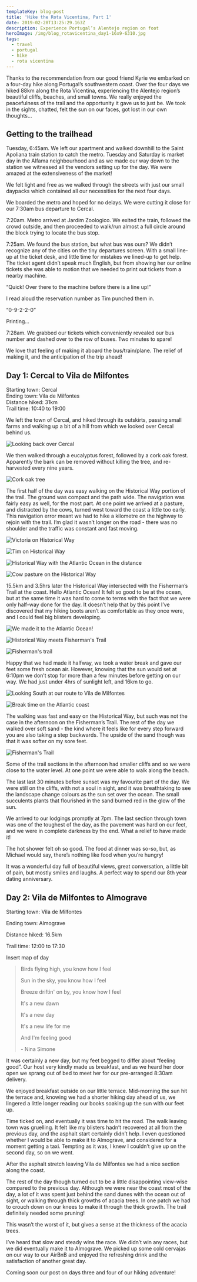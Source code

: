 ```yaml
---
templateKey: blog-post
title: 'Hike the Rota Vicentina, Part 1'
date: 2019-02-28T13:25:29.163Z
description: Experience Portugal’s Alentejo region on foot
heroImage: /img/blog_rotavicentina_day1-16x9-6310.jpg
tags:
  - travel
  - portugal
  - hike
  - rota vicentina
---
```

Thanks to the recommendation from our good friend Kyrie we embarked on a four-day hike along Portugal’s southwestern coast. Over the four days we hiked 88km along the Rota Vicentina, experiencing the Alentejo region’s beautiful cliffs, beaches, and small towns. We really enjoyed the peacefulness of the trail and the opportunity it gave us to just be. We took in the sights, chatted, felt the sun on our faces, got lost in our own thoughts…

## Getting to the trailhead

Tuesday, 6:45am. We left our apartment and walked downhill to the Saint Apoliana train station to catch the metro. Tuesday and Saturday is market day in the Alfama neighbourhood and as we made our way down to the station we witnessed all the vendors setting up for the day. We were amazed at the extensiveness of the market!

We felt light and free as we walked through the streets with just our small daypacks which contained all our necessities for the next four days. 

We boarded the metro and hoped for no delays. We were cutting it close for our 7:30am bus departure to Cercal.

7:20am. Metro arrived at Jardim Zoologico. We exited the train, followed the crowd outside, and then proceeded to walk/run almost a full circle around the block trying to locate the bus stop.

7:25am. We found the bus station, but what bus was ours? We didn’t recognize any of the cities on the tiny departures screen. With a small line-up at the ticket desk, and little time for mistakes we lined-up to get help. The ticket agent didn’t speak much English, but from showing her our online tickets she was able to motion that we needed to print out tickets from a nearby machine. 

“Quick! Over there to the machine before there is a line up!”

I read aloud the reservation number as Tim punched them in.

“0-9-2-2-0”

Printing…

7:28am. We grabbed our tickets which conveniently revealed our bus number and dashed over to the row of buses. Two minutes to spare! 

We love that feeling of making it aboard the bus/train/plane. The relief of making it, and the anticipation of the trip ahead! 

## Day 1: Cercal to Vila de Milfontes

Starting town: Cercal\
Ending town: Vila de Milfontes\
Distance hiked: 31km\
Trail time: 10:40 to 19:00

We left the town of Cercal, and hiked through its outskirts, passing small farms and walking up a bit of a hill from which we looked over Cercal behind us. 

![Looking back over Cercal](/img/blog_rotavicentina_day1-5x7-4409.jpg "Looking back over Cercal")

We then walked through a eucalyptus forest, followed by a cork oak forest. Apparently the bark can be removed without killing the tree, and re-harvested every nine years. 

![Cork oak tree](/img/blog_rotavicentina_day1-16x9-6234.jpg "Cork oak tree")

The first half of the day was easy walking on the Historical Way portion of the trail. The ground was compact and the path wide. The navigation was fairly easy as well, for the most part. At one point we arrived at a pasture, and distracted by the cows, turned west toward the coast a little too early. This navigation error meant we had to hike a kilometre on the highway to rejoin with the trail. I’m glad it wasn’t longer on the road - there was no shoulder and the traffic was constant and fast moving.

![Victoria on Historical Way](/img/blog_rotavicentina_day1-16x9-6246.jpg "Victoria on Historical Way")

![Tim on Historical Way](/img/blog_rotavicentina_day1-16x9-6251.jpg "Tim on Historical Way")

![Historical Way with the Atlantic Ocean in the distance](/img/blog_rotavicentina_day1-16x9-6257.jpg "Historical Way with the Atlantic Ocean in the distance")

![Cow pasture on the Historical Way](/img/blog_rotavicentina_day1-5x7-6258.jpg "Cow pasture on the Historical Way")

15.5km and 3.5hrs later the Historical Way intersected with the Fisherman’s Trail at the coast. Hello Atlantic Ocean! It felt so good to be at the ocean, but at the same time it was hard to come to terms with the fact that we were only half-way done for the day. It doesn’t help that by this point I’ve discovered that my hiking boots aren’t as comfortable as they once were, and I could feel big blisters developing.  

![We made it to the Atlantic Ocean!](/img/blog_rotavicentina_day1-5x7-6280.jpg "We made it to the Atlantic Ocean!")

![Historical Way meets Fisherman's Trail](/img/blog_rotavicentina_day1-16x9-6263.jpg "Historical Way meets Fisherman's Trail")

![Fisherman's trail](/img/blog_rotavicentina_day1-16x9-6266.jpg "Fisherman's trail")

Happy that we had made it halfway, we took a water break and gave our feet some fresh ocean air. However, knowing that the sun would set at 6:10pm we don’t stop for more than a few minutes before getting on our way. We had just under 4hrs of sunlight left, and 16km to go.

![Looking South at our route to Vila de Milfontes](/img/blog_rotavicentina_day1-16x9-6276.jpg "Looking South at our route to Vila de Milfontes")

![Break time on the Atlantic coast](/img/blog_rotavicentina_day1-16x9-6274.jpg "Break time on the Atlantic coast")

The walking was fast and easy on the Historical Way, but such was not the case in the afternoon on the Fisherman’s Trail. The rest of the day we walked over soft sand - the kind where it feels like for every step forward you are also taking a step backwards. The upside of the sand though was that it was softer on my sore feet. 

![Fisherman's Trail](/img/blog_rotavicentina_day1-16x9-6283.jpg "Fisherman's Trail")

Some of the trail sections in the afternoon had smaller cliffs and so we were close to the water level. At one point we were able to walk along the beach. 



The last last 30 minutes before sunset was my favourite part of the day. We were still on the cliffs, with not a soul in sight, and it was breathtaking to see the landscape change colours as the sun set over the ocean. The small succulents plants that flourished in the sand burned red in the glow of the sun.

We arrived to our lodgings promptly at 7pm. The last section through town was one of the toughest of the day, as the pavement was hard on our feet, and we were in complete darkness by the end. What a relief to have made it!

The hot shower felt oh so good. The food at dinner was so-so, but, as Michael would say, there’s nothing like food when you’re hungry! 

It was a wonderful day full of beautiful views, great conversation, a little bit of pain, but mostly smiles and laughs. A perfect way to spend our 8th year dating anniversary.

## Day 2: Vila de Milfontes to Almograve

Starting town: Vila de Milfontes

Ending town: Almograve

Distance hiked: 16.5km

Trail time: 12:00 to 17:30

Insert map of day

> Birds flying high, you know how I feel
>
> Sun in the sky, you know how I feel
>
> Breeze driftin' on by, you know how I feel
>
> It's a new dawn
>
> It's a new day
>
> It's a new life for me
>
> And I'm feeling good 
>
> \- Nina Simone

It was certainly a new day, but my feet begged to differ about “feeling good”. Our host very kindly made us breakfast, and as we heard her door open we sprang out of bed to meet her for our pre-arranged 8:30am delivery. 

We enjoyed breakfast outside on our little terrace. Mid-morning the sun hit the terrace and, knowing we had a shorter hiking day ahead of us, we lingered a little longer reading our books soaking up the sun with our feet up. 

Time ticked on, and eventually it was time to hit the road. The walk leaving town was gruelling. It felt like my blisters hadn’t recovered at all from the previous day, and the asphalt start certainly didn’t help. I even questioned whether I would be able to make it to Almograve, and considered for a moment getting a taxi. Tempting as it was, I knew I couldn’t give up on the second day, so on we went. 

After the asphalt stretch leaving Vila de Milfontes we had a nice section along the coast. 

The rest of the day though turned out to be a little disappointing view-wise compared to the previous day. Although we were near the coast most of the day, a lot of it was spent just behind the sand dunes with the ocean out of sight, or walking through thick growths of acacia trees. In one patch we had to crouch down on our knees to make it through the thick growth. The trail definitely needed some pruning!

This wasn’t the worst of it, but gives a sense at the thickness of the acacia trees.

I’ve heard that slow and steady wins the race. We didn’t win any races, but we did eventually make it to Almograve. We picked up some cold cervajas on our way to our AirBnB and enjoyed the refreshing drink and the satisfaction of another great day.

Coming soon our post on days three and four of our hiking adventure!
